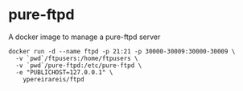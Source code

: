 # pure-ftpd
A docker image to manage a pure-ftpd server


```
docker run -d --name ftpd -p 21:21 -p 30000-30009:30000-30009 \
  -v `pwd`/ftpusers:/home/ftpusers \
  -v `pwd`/pure-ftpd:/etc/pure-ftpd \
  -e "PUBLICHOST=127.0.0.1" \
    ypereirareis/ftpd
```
